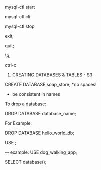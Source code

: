 mysql-ctl start
 
mysql-ctl cli
 
mysql-ctl stop
 
exit;
 
quit;
 
\q;
 
ctrl-c

1. CREATING DATABASES & TABLES - S3

CREATE DATABASE soap_store;
*no spaces!
* be consistent in names

To drop a database:

DROP DATABASE database_name; 

For Example:

DROP DATABASE hello_world_db; 

USE <database name>;
 
-- example:
USE dog_walking_app;
 
SELECT database();

